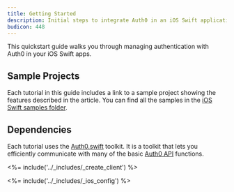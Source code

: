 ```yaml
---
title: Getting Started
description: Initial steps to integrate Auth0 in an iOS Swift application.
budicon: 448
---
```


This quickstart guide walks you through managing authentication with Auth0 in your iOS Swift apps.

## Sample Projects

Each tutorial in this guide includes a link to a sample project showing the features described in the article. You can find all the samples in the [iOS Swift samples folder](https://github.com/auth0-samples/auth0-ios-swift-sample).

## Dependencies

Each tutorial uses the [Auth0.swift](https://github.com/auth0/Auth0.swift) toolkit. It is a toolkit that lets you efficiently communicate with many of the basic [Auth0 API](/api/info) functions.

<%= include('../_includes/_create_client') %>

<%= include('../_includes/_ios_config') %>
